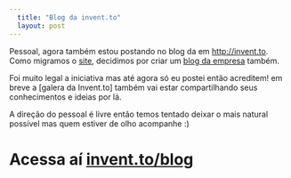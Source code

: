 ```yaml
---
  title: "Blog da invent.to"
  layout: post
---
```


Pessoal, agora também estou postando no blog da em http://invent.to. Como migramos o [site](http://github.com/inventto/inventto_site), decidimos por criar um [blog da empresa](http://invent.to/blog) também.

Foi muito legal a iniciativa mas até agora só eu postei então acreditem! em breve a [galera da Invent.to] também vai estar compartilhando seus conhecimentos e ideias por lá.

A direção do pessoal é livre então temos tentado deixar o mais natural possível mas quem estiver de olho acompanhe :)

# Acessa aí [invent.to/blog](http://invent.to/blog)

